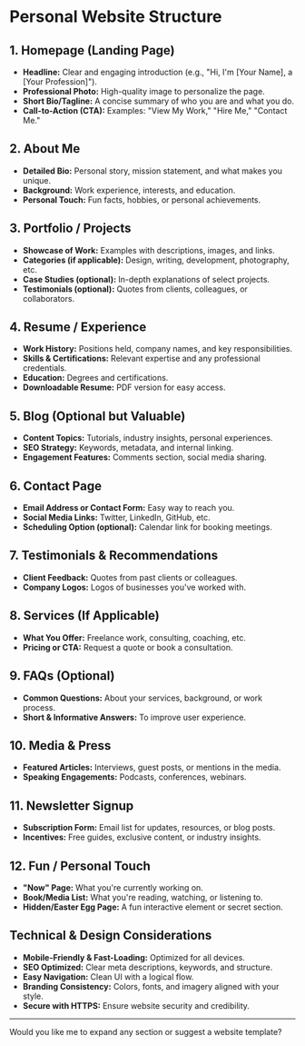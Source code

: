 # Personal Website Structure

## 1. Homepage (Landing Page)
- **Headline:** Clear and engaging introduction (e.g., "Hi, I'm [Your Name], a [Your Profession]").
- **Professional Photo:** High-quality image to personalize the page.
- **Short Bio/Tagline:** A concise summary of who you are and what you do.
- **Call-to-Action (CTA):** Examples: "View My Work," "Hire Me," "Contact Me."

## 2. About Me
- **Detailed Bio:** Personal story, mission statement, and what makes you unique.
- **Background:** Work experience, interests, and education.
- **Personal Touch:** Fun facts, hobbies, or personal achievements.

## 3. Portfolio / Projects
- **Showcase of Work:** Examples with descriptions, images, and links.
- **Categories (if applicable):** Design, writing, development, photography, etc.
- **Case Studies (optional):** In-depth explanations of select projects.
- **Testimonials (optional):** Quotes from clients, colleagues, or collaborators.

## 4. Resume / Experience
- **Work History:** Positions held, company names, and key responsibilities.
- **Skills & Certifications:** Relevant expertise and any professional credentials.
- **Education:** Degrees and certifications.
- **Downloadable Resume:** PDF version for easy access.

## 5. Blog (Optional but Valuable)
- **Content Topics:** Tutorials, industry insights, personal experiences.
- **SEO Strategy:** Keywords, metadata, and internal linking.
- **Engagement Features:** Comments section, social media sharing.

## 6. Contact Page
- **Email Address or Contact Form:** Easy way to reach you.
- **Social Media Links:** Twitter, LinkedIn, GitHub, etc.
- **Scheduling Option (optional):** Calendar link for booking meetings.

## 7. Testimonials & Recommendations
- **Client Feedback:** Quotes from past clients or colleagues.
- **Company Logos:** Logos of businesses you've worked with.

## 8. Services (If Applicable)
- **What You Offer:** Freelance work, consulting, coaching, etc.
- **Pricing or CTA:** Request a quote or book a consultation.

## 9. FAQs (Optional)
- **Common Questions:** About your services, background, or work process.
- **Short & Informative Answers:** To improve user experience.

## 10. Media & Press
- **Featured Articles:** Interviews, guest posts, or mentions in the media.
- **Speaking Engagements:** Podcasts, conferences, webinars.

## 11. Newsletter Signup
- **Subscription Form:** Email list for updates, resources, or blog posts.
- **Incentives:** Free guides, exclusive content, or industry insights.

## 12. Fun / Personal Touch
- **"Now" Page:** What you're currently working on.
- **Book/Media List:** What you're reading, watching, or listening to.
- **Hidden/Easter Egg Page:** A fun interactive element or secret section.

## Technical & Design Considerations
- **Mobile-Friendly & Fast-Loading:** Optimized for all devices.
- **SEO Optimized:** Clear meta descriptions, keywords, and structure.
- **Easy Navigation:** Clean UI with a logical flow.
- **Branding Consistency:** Colors, fonts, and imagery aligned with your style.
- **Secure with HTTPS:** Ensure website security and credibility.

---

Would you like me to expand any section or suggest a website template?

